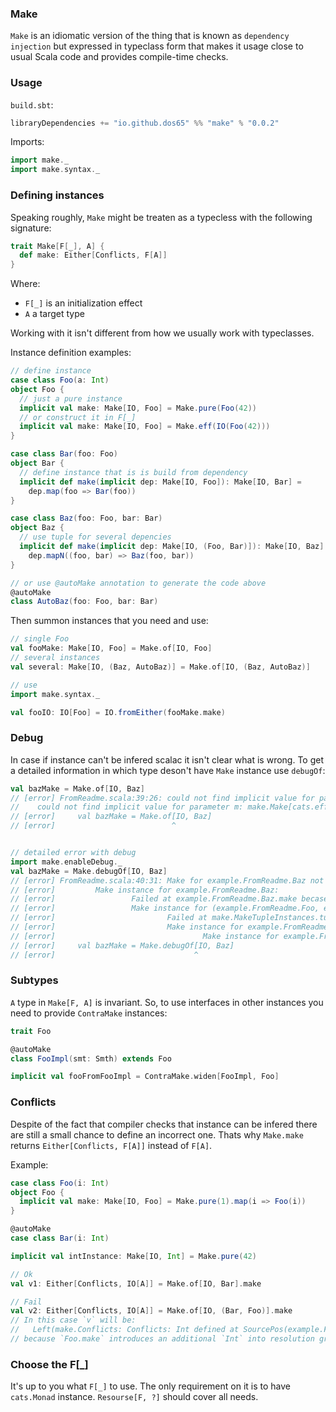 ### Make

`Make` is an idiomatic version of the thing that is known as `dependency injection` but expressed in typeclass form
that makes it usage close to usual Scala code and provides compile-time checks.

### Usage

`build.sbt`:
```scala
libraryDependencies += "io.github.dos65" %% "make" % "0.0.2"
```

Imports:
```scala
import make._
import make.syntax._
```

### Defining instances

Speaking roughly, `Make` might be treaten as a typecless with the following signature:
```scala
trait Make[F[_], A] {
  def make: Either[Conflicts, F[A]]
}
```

Where:
- `F[_]` is an initialization effect
- `A` a target type

Working with it isn't different from how we usually work with typeclasses.

Instance definition examples:
```scala
// define instance
case class Foo(a: Int)
object Foo {
  // just a pure instance
  implicit val make: Make[IO, Foo] = Make.pure(Foo(42))
  // or construct it in F[_]
  implicit val make: Make[IO, Foo] = Make.eff(IO(Foo(42)))
}

case class Bar(foo: Foo)
object Bar {
  // define instance that is is build from dependency
  implicit def make(implicit dep: Make[IO, Foo]): Make[IO, Bar] =
    dep.map(foo => Bar(foo))
}

case class Baz(foo: Foo, bar: Bar)
object Baz {
  // use tuple for several depencies
  implicit def make(implicit dep: Make[IO, (Foo, Bar)]): Make[IO, Baz] =
    dep.mapN((foo, bar) => Baz(foo, bar))
} 

// or use @autoMake annotation to generate the code above
@autoMake
class AutoBaz(foo: Foo, bar: Bar)
```

Then summon instances that you need and use:
```scala
// single Foo
val fooMake: Make[IO, Foo] = Make.of[IO, Foo]
// several instances
val several: Make[IO, (Baz, AutoBaz)] = Make.of[IO, (Baz, AutoBaz)]

// use 
import make.syntax._

val fooIO: IO[Foo] = IO.fromEither(fooMake.make)
```

### Debug

In case if instance can't be infered scalac it isn't clear what is wrong.
To get a detailed information in which type deson't have `Make` instance use `debugOf`:
```scala
val bazMake = Make.of[IO, Baz]
// [error] FromReadme.scala:39:26: could not find implicit value for parameter m: make.Make[cats.effect.IO,example.FromReadme.Baz]
//    could not find implicit value for parameter m: make.Make[cats.effect.IO,example.FromReadme.Baz]
// [error]     val bazMake = Make.of[IO, Baz]
// [error]                          ^


// detailed error with debug
import make.enableDebug._
val bazMake = Make.debugOf[IO, Baz]
// [error] FromReadme.scala:40:31: Make for example.FromReadme.Baz not found
// [error]         Make instance for example.FromReadme.Baz:
// [error]                 Failed at example.FromReadme.Baz.make becase of:
// [error]                 Make instance for (example.FromReadme.Foo, example.FromReadme.Bar):
// [error]                         Failed at make.MakeTupleInstances.tuple2 becase of:
// [error]                         Make instance for example.FromReadme.Foo:
// [error]                                 Make instance for example.FromReadme.Foo not found
// [error]     val bazMake = Make.debugOf[IO, Baz]
// [error]                               ^
```

### Subtypes

`A` type in `Make[F, A]` is invariant.
So, to use interfaces in other instances you need to provide `ContraMake` instances:
```scala
trait Foo

@autoMake
class FooImpl(smt: Smth) extends Foo

implicit val fooFromFooImpl = ContraMake.widen[FooImpl, Foo]
```

### Conflicts

Despite of the fact that compiler checks that instance can be infered there are still a small chance to define an incorrect one.
Thats why `Make.make` returns `Either[Conflicts, F[A]]` instead of `F[A]`.

Example:
```scala
case class Foo(i: Int)
object Foo {
  implicit val make: Make[IO, Foo] = Make.pure(1).map(i => Foo(i))
}

@autoMake
case class Bar(i: Int)

implicit val intInstance: Make[IO, Int] = Make.pure(42)

// Ok
val v1: Either[Conflicts, IO[A]] = Make.of[IO, Bar].make

// Fail
val v2: Either[Conflicts, IO[A]] = Make.of[IO, (Bar, Foo)].make
// In this case `v` will be:
//   Left(make.Conflicts: Conflicts: Int defined at SourcePos(example.FromReadme.intInstance,45,54),SourcePos(example.FromReadme.Foo.make,39,58))
// because `Foo.make` introduces an additional `Int` into resolution graph
```


### Choose the F[_]

It's up to you what `F[_]` to use. The only requirement on it is to have `cats.Monad` instance.
`Resourse[F, ?]` should cover all needs.
